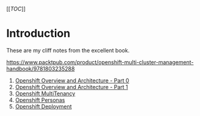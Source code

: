 [[_TOC_]]

# Introduction

These are my cliff notes from the excellent book.

https://www.packtpub.com/product/openshift-multi-cluster-management-handbook/9781803235288

1. [Openshift Overview and Architecture - Part 0](00-Openshift-Overview-P0.md)
1. [Openshift Overview and Architecture - Part 1](00-Openshift-Overview-P1.md)
1. [Openshift MultiTenancy](01-Openshift-Mutltitenancy-P0.md)
1. [Openshift Personas](02-Openshift-Persona.md)
1. [Openshift Deployment](03%20-Openshift-Deploy.md)

